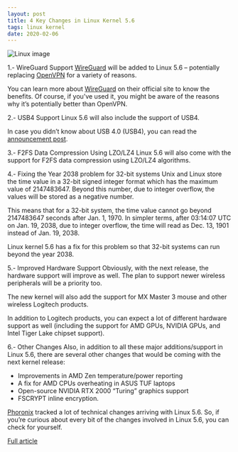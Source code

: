 ```yaml
---
layout: post
title: 4 Key Changes in Linux Kernel 5.6
tags: linux kernel
date: 2020-02-06
---
```


![Linux image](https://i0.wp.com/itsfoss.com/wp-content/uploads/2020/02/linux-kernel-5.6.jpg?w=800&ssl=1)

1.- WireGuard Support
[WireGuard](https://itsfoss.com/wireguard/) 
will be added to Linux 5.6 – potentially replacing 
[OpenVPN](https://openvpn.net/) for a variety of reasons.

You can learn more about 
[WireGuard](https://www.wireguard.com/) on their official site to know the benefits. Of course, 
if you’ve used it, you might be aware of the reasons why it’s potentially better than OpenVPN.

2.- USB4 Support
Linux 5.6 will also include the support of USB4.

In case you didn’t know about USB 4.0 (USB4), you can read the 
[announcement post](https://www.usb.org/sites/default/files/2019-09/USB-IF_USB4%20spec%20announcement_FINAL.pdf).

3.- F2FS Data Compression Using LZO/LZ4
Linux 5.6 will also come with the support for F2FS data compression using LZO/LZ4 algorithms.

4.- Fixing the Year 2038 problem for 32-bit systems
Unix and Linux store the time value in a 32-bit signed integer format which has the maximum value 
of 2147483647. Beyond this number, due to integer overflow, the values will be stored as a negative number.

This means that for a 32-bit system, the time value cannot go beyond 2147483647 seconds 
after Jan. 1, 1970. In simpler terms, after 03:14:07 UTC on Jan. 19, 2038, due to integer 
overflow, the time will read as Dec. 13, 1901 instead of Jan. 19, 2038.

Linux kernel 5.6 has a fix for this problem so that 32-bit systems can run beyond the year 2038.

5.- Improved Hardware Support
Obviously, with the next release, the hardware support will improve as well. The plan to 
support newer wireless peripherals will be a priority too.

The new kernel will also add the support for MX Master 3 mouse and other wireless Logitech products.

In addition to Logitech products, you can expect a lot of different hardware support as 
well (including the support for AMD GPUs, NVIDIA GPUs, and Intel Tiger Lake chipset support).

6.- Other Changes
Also, in addition to all these major additions/support in Linux 5.6, there are several other 
changes that would be coming with the next kernel release:

- Improvements in AMD Zen temperature/power reporting
- A fix for AMD CPUs overheating in ASUS TUF laptops
- Open-source NVIDIA RTX 2000 “Turing” graphics support
- FSCRYPT inline encryption.

[Phoronix](https://www.phoronix.com/scan.php?page=news_item&px=Linux-5.6-Spectacular) 
tracked a lot of technical changes arriving with Linux 5.6. So, if you’re curious about 
every bit of the changes involved in Linux 5.6, you can check for yourself.

[Full article](https://itsfoss.com/linux-kernel-5-6/)
